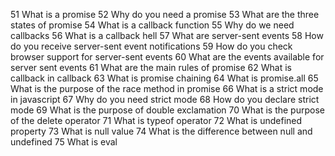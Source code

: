 51 	What is a promise
52 	Why do you need a promise
53 	What are the three states of promise
54 	What is a callback function
55 	Why do we need callbacks
56 	What is a callback hell
57 	What are server-sent events
58 	How do you receive server-sent event notifications
59 	How do you check browser support for server-sent events
60 	What are the events available for server sent events
61 	What are the main rules of promise
62 	What is callback in callback
63 	What is promise chaining
64 	What is promise.all
65 	What is the purpose of the race method in promise
66 	What is a strict mode in javascript
67 	Why do you need strict mode
68 	How do you declare strict mode
69 	What is the purpose of double exclamation
70 	What is the purpose of the delete operator
71 	What is typeof operator
72 	What is undefined property
73 	What is null value
74 	What is the difference between null and undefined
75 	What is eval